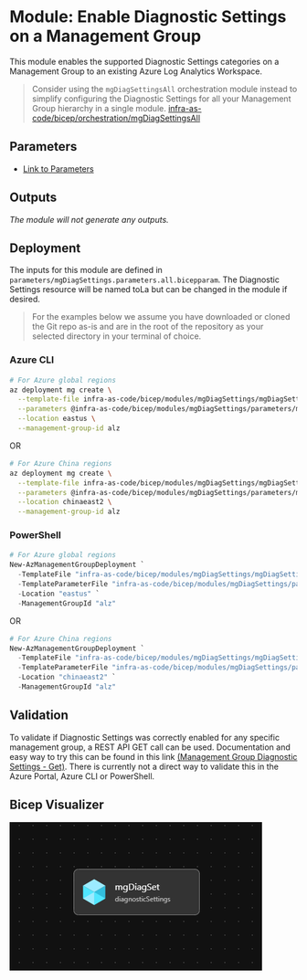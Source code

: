 # Module: Enable Diagnostic Settings on a Management Group

This module enables the supported Diagnostic Settings categories on a Management Group to an existing Azure Log Analytics Workspace.
> Consider using the `mgDiagSettingsAll` orchestration module instead to simplify configuring the Diagnostic Settings for all your Management Group hierarchy in a single module. [infra-as-code/bicep/orchestration/mgDiagSettingsAll](https://github.com/Azure/ALZ-Bicep/tree/main/infra-as-code/bicep/orchestration/mgDiagSettingsAll)

## Parameters

- [Link to Parameters](generateddocs/mgDiagSettings.bicep.md)

## Outputs

*The module will not generate any outputs.*

## Deployment

The inputs for this module are defined in `parameters/mgDiagSettings.parameters.all.bicepparam`. The Diagnostic Settings resource will be named toLa but can be changed in the module if desired.

> For the  examples below we assume you have downloaded or cloned the Git repo as-is and are in the root of the repository as your selected directory in your terminal of choice.

### Azure CLI

```bash
# For Azure global regions
az deployment mg create \
  --template-file infra-as-code/bicep/modules/mgDiagSettings/mgDiagSettings.bicep \
  --parameters @infra-as-code/bicep/modules/mgDiagSettings/parameters/mgDiagSettings.parameters.all.bicepparam \
  --location eastus \
  --management-group-id alz
```

OR

```bash
# For Azure China regions
az deployment mg create \
  --template-file infra-as-code/bicep/modules/mgDiagSettings/mgDiagSettings.bicep \
  --parameters @infra-as-code/bicep/modules/mgDiagSettings/parameters/mgDiagSettings.parameters.all.bicepparam \
  --location chinaeast2 \
  --management-group-id alz
```

### PowerShell

```powershell
# For Azure global regions
New-AzManagementGroupDeployment `
  -TemplateFile "infra-as-code/bicep/modules/mgDiagSettings/mgDiagSettings.bicep" `
  -TemplateParameterFile "infra-as-code/bicep/modules/mgDiagSettings/parameters/mgDiagSettings.parameters.all.bicepparam" `
  -Location "eastus" `
  -ManagementGroupId "alz"
```

OR

```powershell
# For Azure China regions
New-AzManagementGroupDeployment `
  -TemplateFile "infra-as-code/bicep/modules/mgDiagSettings/mgDiagSettings.bicep" `
  -TemplateParameterFile "infra-as-code/bicep/modules/mgDiagSettings/parameters/mgDiagSettings.parameters.all.bicepparam" `
  -Location "chinaeast2" `
  -ManagementGroupId "alz"
```

## Validation

To validate if Diagnostic Settings was correctly enabled for any specific management group, a REST API GET call can be used. Documentation and easy way to try this can be found in this link [(Management Group Diagnostic Settings - Get)](https://learn.microsoft.com/rest/api/monitor/management-group-diagnostic-settings/get?tabs=HTTP&tryIt=true&source=docs#code-try-0). There is currently not a direct way to validate this in the Azure Portal, Azure CLI or PowerShell.

## Bicep Visualizer

![Bicep Visualizer](media/bicepVisualizer.png "Bicep Visualizer")
